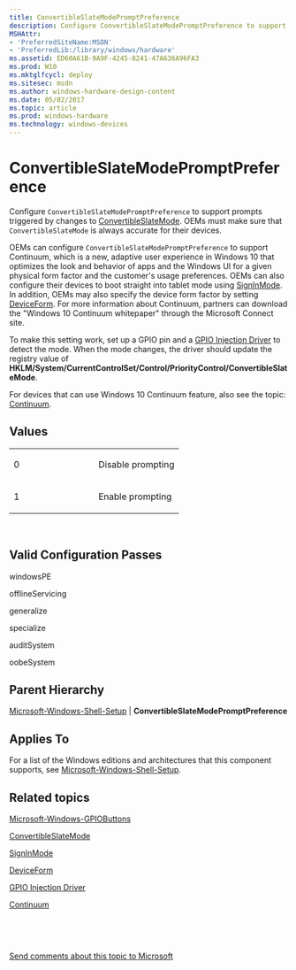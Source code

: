 ```yaml
---
title: ConvertibleSlateModePromptPreference
description: Configure ConvertibleSlateModePromptPreference to support prompts triggered by changes to ConvertibleSlateMode. OEMs must make sure that ConvertibleSlateMode is always accurate for their devices.
MSHAttr:
- 'PreferredSiteName:MSDN'
- 'PreferredLib:/library/windows/hardware'
ms.assetid: ED60A61B-9A9F-4245-8241-47A636A96FA3
ms.prod: W10
ms.mktglfcycl: deploy
ms.sitesec: msdn
ms.author: windows-hardware-design-content
ms.date: 05/02/2017
ms.topic: article
ms.prod: windows-hardware
ms.technology: windows-devices
---
```


# ConvertibleSlateModePromptPreference


Configure `ConvertibleSlateModePromptPreference` to support prompts triggered by changes to [ConvertibleSlateMode](microsoft-windows-gpiobuttons-convertibleslatemode.md). OEMs must make sure that `ConvertibleSlateMode` is always accurate for their devices.

OEMs can configure `ConvertibleSlateModePromptPreference` to support Continuum, which is a new, adaptive user experience in Windows 10 that optimizes the look and behavior of apps and the Windows UI for a given physical form factor and the customer's usage preferences. OEMs can also configure their devices to boot straight into tablet mode using [SignInMode](microsoft-windows-shell-signinmode.md). In addition, OEMs may also specify the device form factor by setting [DeviceForm](microsoft-windows-deployment-deviceform.md). For more information about Continuum, partners can download the "Windows 10 Continuum whitepaper" through the Microsoft Connect site.

To make this setting work, set up a GPIO pin and a [GPIO Injection Driver](http://go.microsoft.com/fwlink/?LinkId=320790) to detect the mode. When the mode changes, the driver should update the registry value of **HKLM/System/CurrentControlSet/Control/PriorityControl/ConvertibleSlateMode**.

For devices that can use Windows 10 Continuum feature, also see the topic: [Continuum](https://msdn.microsoft.com/library/windows/hardware/dn917883.aspx).

## Values


<table>
<colgroup>
<col width="50%" />
<col width="50%" />
</colgroup>
<tbody>
<tr class="odd">
<td><p>0</p></td>
<td><p>Disable prompting</p></td>
</tr>
<tr class="even">
<td><p>1</p></td>
<td><p>Enable prompting</p></td>
</tr>
</tbody>
</table>

 

## Valid Configuration Passes


windowsPE

offlineServicing

generalize

specialize

auditSystem

oobeSystem

## Parent Hierarchy


[Microsoft-Windows-Shell-Setup](microsoft-windows-shell-setup.md) | **ConvertibleSlateModePromptPreference**

## Applies To


For a list of the Windows editions and architectures that this component supports, see [Microsoft-Windows-Shell-Setup](microsoft-windows-shell-setup.md).

## Related topics


[Microsoft-Windows-GPIOButtons](microsoft-windows-gpiobuttons.md)

[ConvertibleSlateMode](microsoft-windows-gpiobuttons-convertibleslatemode.md)

[SignInMode](microsoft-windows-shell-signinmode.md)

[DeviceForm](microsoft-windows-deployment-deviceform.md)

[GPIO Injection Driver](http://go.microsoft.com/fwlink/?LinkId=320790)

[Continuum](https://msdn.microsoft.com/library/windows/hardware/dn917883.aspx)

 

 

[Send comments about this topic to Microsoft](mailto:wsddocfb@microsoft.com?subject=Documentation%20feedback%20%5Bp_unattend\p_unattend%5D:%20ConvertibleSlateModePromptPreference%20%20RELEASE:%20%2810/3/2016%29&body=%0A%0APRIVACY%20STATEMENT%0A%0AWe%20use%20your%20feedback%20to%20improve%20the%20documentation.%20We%20don't%20use%20your%20email%20address%20for%20any%20other%20purpose,%20and%20we'll%20remove%20your%20email%20address%20from%20our%20system%20after%20the%20issue%20that%20you're%20reporting%20is%20fixed.%20While%20we're%20working%20to%20fix%20this%20issue,%20we%20might%20send%20you%20an%20email%20message%20to%20ask%20for%20more%20info.%20Later,%20we%20might%20also%20send%20you%20an%20email%20message%20to%20let%20you%20know%20that%20we've%20addressed%20your%20feedback.%0A%0AFor%20more%20info%20about%20Microsoft's%20privacy%20policy,%20see%20http://privacy.microsoft.com/default.aspx. "Send comments about this topic to Microsoft")





